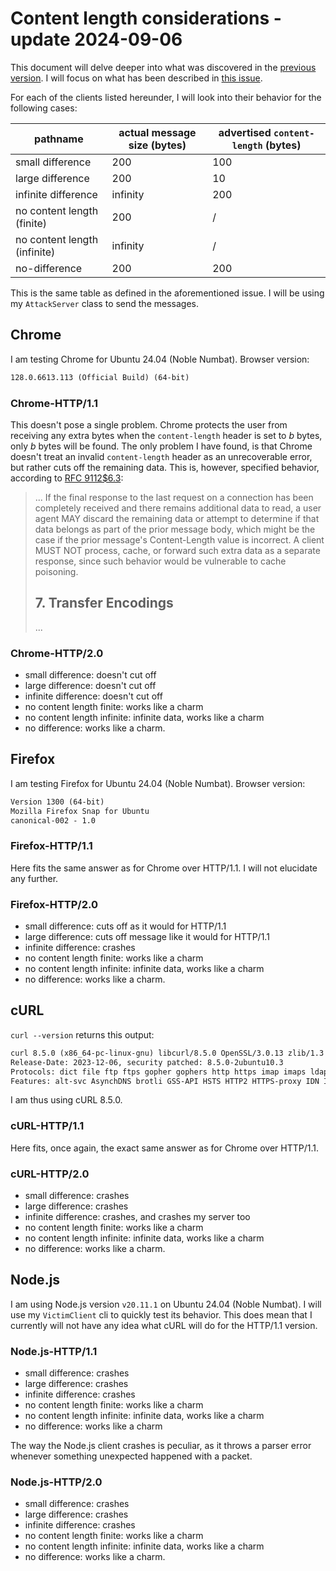 # Content length considerations - update 2024-09-06

This document will delve deeper into what was discovered in the [previous version](https://github.com/BramComyn/blob/main/etc/content-length-considerations.md).
I will focus on what has been described in [this issue](https://github.com/BramComyn/safeguard-fetch/issues/20).

For each of the clients listed hereunder, I will look into their behavior for
the following cases:

| pathname                     | actual message size (bytes) | advertised ``content-length`` (bytes) |
| ---------------------------- | --------------------------- | ------------------------------------- |
| small difference             | 200                         | 100                                   |
| large difference             | 200                         | 10                                    |
| infinite difference          | infinity                    | 200                                   |
| no content length (finite)   | 200                         | /                                     |
| no content length (infinite) | infinity                    | /                                     |
| no-difference                | 200                         | 200                                   |

This is the same table as defined in the aforementioned issue.
I will be using my ``AttackServer`` class to send the messages.

## Chrome

I am testing Chrome for Ubuntu 24.04 (Noble Numbat).
Browser version:

```txt
128.0.6613.113 (Official Build) (64-bit)
```

### Chrome-HTTP/1.1

This doesn't pose a single problem. Chrome protects the user from receiving any
extra bytes when the ``content-length`` header is set to *b* bytes, only *b*
bytes will be found. The only problem I have found, is that Chrome doesn't treat
an invalid ``content-length`` header as an unrecoverable error, but rather cuts
off the remaining data. This is, however, specified behavior, according to
[RFC 9112$6.3](https://www.rfc-editor.org/rfc/rfc9112.html#name-message-body-length):

> ...
> If the final response to the last request on a connection has been completely
> received and there remains additional data to read, a user agent MAY discard
> the remaining data or attempt to determine if that data belongs as part of the
> prior message body, which might be the case if the prior message's
> Content-Length value is incorrect. A client MUST NOT process, cache, or
> forward such extra data as a separate response, since such behavior would be
> vulnerable to cache poisoning.
>
> ## 7. Transfer Encodings
>
> ...

### Chrome-HTTP/2.0

- small difference: doesn't cut off
- large difference: doesn't cut off
- infinite difference: doesn't cut off
- no content length finite: works like a charm
- no content length infinite: infinite data, works like a charm
- no difference: works like a charm.

## Firefox

I am testing Firefox for Ubuntu 24.04 (Noble Numbat).
Browser version:

```txt
Version 1300 (64-bit)
Mozilla Firefox Snap for Ubuntu
canonical-002 - 1.0
```

### Firefox-HTTP/1.1

Here fits the same answer as for Chrome over HTTP/1.1. I will not elucidate any
further.

### Firefox-HTTP/2.0

- small difference: cuts off as it would for HTTP/1.1
- large difference: cuts off message like it would for HTTP/1.1
- infinite difference: crashes
- no content length finite: works like a charm
- no content length infinite: infinite data, works like a charm
- no difference: works like a charm.

## cURL

``curl --version`` returns this output:

```txt
curl 8.5.0 (x86_64-pc-linux-gnu) libcurl/8.5.0 OpenSSL/3.0.13 zlib/1.3 brotli/1.1.0 zstd/1.5.5 libidn2/2.3.7 libpsl/0.21.2 (+libidn2/2.3.7) libssh/0.10.6/openssl/zlib nghttp2/1.59.0 librtmp/2.3 OpenLDAP/2.6.7
Release-Date: 2023-12-06, security patched: 8.5.0-2ubuntu10.3
Protocols: dict file ftp ftps gopher gophers http https imap imaps ldap ldaps mqtt pop3 pop3s rtmp rtsp scp sftp smb smbs smtp smtps telnet tftp
Features: alt-svc AsynchDNS brotli GSS-API HSTS HTTP2 HTTPS-proxy IDN IPv6 Kerberos Largefile libz NTLM PSL SPNEGO SSL threadsafe TLS-SRP UnixSockets zstd
```

I am thus using cURL 8.5.0.

### cURL-HTTP/1.1

Here fits, once again, the exact same answer as for Chrome over HTTP/1.1.

### cURL-HTTP/2.0

- small difference: crashes
- large difference: crashes
- infinite difference: crashes, and crashes my server too
- no content length finite: works like a charm
- no content length infinite: infinite data, works like a charm
- no difference: works like a charm.

## Node.js

I am using Node.js version ``v20.11.1`` on Ubuntu 24.04 (Noble Numbat). I will
use my ``VictimClient`` cli to quickly test its behavior. This does mean that I
currently will not have any idea what cURL will do for the HTTP/1.1 version.

### Node.js-HTTP/1.1

- small difference: crashes
- large difference: crashes
- infinite difference: crashes
- no content length finite: works like a charm
- no content length infinite: infinite data, works like a charm
- no difference: works like a charm

The way the Node.js client crashes is peculiar, as it throws a parser error
whenever something unexpected happened with a packet.

### Node.js-HTTP/2.0

- small difference: crashes
- large difference: crashes
- infinite difference: crashes
- no content length finite: works like a charm
- no content length infinite: infinite data, works like a charm
- no difference: works like a charm.
